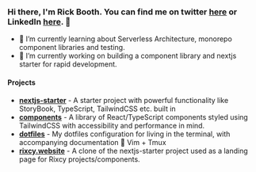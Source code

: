### Hi there, I'm Rick Booth. You can find me on twitter [here](https://twitter.com/rixcydev) or LinkedIn [here](https://www.linkedin.com/in/rick-booth-480677119/).  👋

- 🌱  I’m currently learning about Serverless Architecture, monorepo component libraries and testing.
- 🔭  I’m currently working on building a component library and nextjs starter for rapid development.

#### Projects

- **[nextjs-starter](https://github.com/Rixcy/nextjs-starter)** - A starter project with powerful functionality like StoryBook, TypeScript, TailwindCSS etc. built in
- **[components](https://components.rixcy.website)** - A library of React/TypeScript components styled using TailwindCSS with accessibility and performance in mind.
- **[dotfiles](https://dotfiles.rickbooth.me/)** - My dotfiles configuration for living in the terminal, with accompanying documentation 💜  Vim + Tmux
- **[rixcy.website](https://rixcy.website)** - A clone of the nextjs-starter project used as a landing page for Rixcy projects/components.

<!--
**Rixcy/rixcy** is a ✨ _special_ ✨ repository because its `README.md` (this file) appears on your GitHub profile.

Here are some ideas to get you started:

- 🔭  I’m currently working on ...
- 🌱  I’m currently learning ...
- 👯  I’m looking to collaborate on ...
- 🤔  I’m looking for help with ...
- 💬  Ask me about ...
- 📫  How to reach me: ...
- 😄  Pronouns: ...
- ⚡  Fun fact: ...
-->
